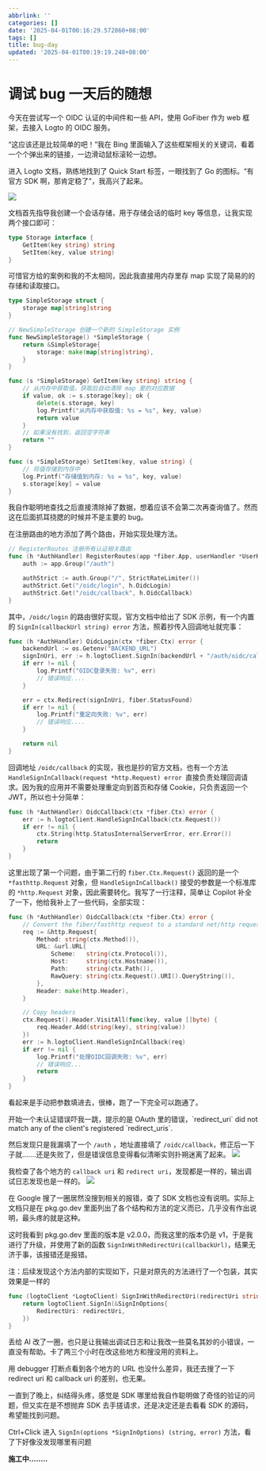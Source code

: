 ```yaml
---
abbrlink: ''
categories: []
date: '2025-04-01T00:16:29.572860+08:00'
tags: []
title: bug-day
updated: '2025-04-01T00:19:19.248+08:00'
---
```

# 调试 bug 一天后的随想

今天在尝试写一个 OIDC 认证的中间件和一些 API，使用 GoFiber 作为 web 框架，去接入 Logto 的 OIDC 服务。

“这应该还是比较简单的吧！”我在 Bing 里面输入了这些框架相关的关键词，看着一个个弹出来的链接，一边滑动鼠标滚轮一边想。

进入 Logto 文档，熟练地找到了 Quick Start 标签，一眼找到了 Go 的图标。“有官方 SDK 啊，那肯定稳了”，我高兴了起来。

![](https://pics.r1kka.one/file/1743438390415_%E5%9B%BE%E7%89%87.png)

文档首先指导我创建一个会话存储，用于存储会话的临时 key 等信息，让我实现两个接口即可：

```go
type Storage interface {
	GetItem(key string) string
	SetItem(key, value string)
}
```

可惜官方给的案例和我的不太相同，因此我直接用内存里存 map 实现了简易的的存储和读取接口。

```go
type SimpleStorage struct {
	storage map[string]string
}

// NewSimpleStorage 创建一个新的 SimpleStorage 实例
func NewSimpleStorage() *SimpleStorage {
	return &SimpleStorage{
		storage: make(map[string]string),
	}
}

func (s *SimpleStorage) GetItem(key string) string {
	// 从内存中获取值，获取后自动清除 map 里的对应数据
	if value, ok := s.storage[key]; ok {
		delete(s.storage, key)
		log.Printf("从内存中获取值: %s = %s", key, value)
		return value
	}
	// 如果没有找到，返回空字符串
	return ""
}

func (s *SimpleStorage) SetItem(key, value string) {
	// 将值存储到内存中
	log.Printf("存储值到内存: %s = %s", key, value)
	s.storage[key] = value
}
```

我自作聪明地查找之后直接清除掉了数据，想着应该不会第二次再查询值了。然而这在后面抓耳挠腮的时候并不是主要的 bug。

在注册路由的地方添加了两个路由，开始实现处理方法。

```go
// RegisterRoutes 注册所有认证相关路由
func (h *AuthHandler) RegisterRoutes(app *fiber.App, userHandler *UserHandler) {
	auth := app.Group("/auth")

	authStrict := auth.Group("/", StrictRateLimiter())
	authStrict.Get("/oidc/login", h.OidcLogin)
	authStrict.Get("/oidc/callback", h.OidcCallback)
}
```

其中，`/oidc/login` 的路由很好实现，官方文档中给出了 SDK 示例，有一个内置的 `SignIn(callbackUrl string) error` 方法，照着抄传入回调地址就完事：

```go
func (h *AuthHandler) OidcLogin(ctx *fiber.Ctx) error {
	backendUrl := os.Getenv("BACKEND_URL")
	signInUri, err := h.logtoClient.SignIn(backendUrl + "/auth/oidc/callback")
	if err != nil {
		log.Printf("OIDC登录失败: %v", err)
		// 错误响应....
	}

	err = ctx.Redirect(signInUri, fiber.StatusFound)
	if err != nil {
		log.Printf("重定向失败: %v", err)
		// 错误响应....
	}

	return nil
}
```

回调地址 `/oidc/callback` 的实现，我也是抄的官方文档，也有一个方法 `HandleSignInCallback(request *http.Request) error `直接负责处理回调请求。因为我的应用并不需要处理重定向到首页和存储 Cookie，只负责返回一个 JWT，所以也十分简单：

```go
func (h *AuthHandler) OidcCallback(ctx *fiber.Ctx) error {
	err := h.logtoClient.HandleSignInCallback(ctx.Request())
	if err != nil {
		ctx.String(http.StatusInternalServerError, err.Error())
		return
	}
}
```

这里出现了第一个问题，由于第二行的 `fiber.Ctx.Request()` 返回的是一个 `*fasthttp.Request` 对象，但 `HandleSignInCallback()` 接受的参数是一个标准库的 `*http.Request` 对象，因此需要转化。我写了一行注释，简单让 Copilot 补全了一下，他给我补上了一些代码，全部实现：

```go
func (h *AuthHandler) OidcCallback(ctx *fiber.Ctx) error {
    // Convert the fiber/fasthttp request to a standard net/http request
    req := &http.Request{
        Method: string(ctx.Method()),
        URL: &url.URL{
            Scheme:   string(ctx.Protocol()),
            Host:     string(ctx.Hostname()),
            Path:     string(ctx.Path()),
            RawQuery: string(ctx.Request().URI().QueryString()),
        },
        Header: make(http.Header),
    }

    // Copy headers
    ctx.Request().Header.VisitAll(func(key, value []byte) {
        req.Header.Add(string(key), string(value))
    })
    err := h.logtoClient.HandleSignInCallback(req)
    if err != nil {
        log.Printf("处理OIDC回调失败: %v", err)
        // 错误响应...
        return
    }
}
```

看起来是手动把参数填进去，很棒，跑了一下完全可以跑通了。

开始一个未认证错误吓我一跳，提示的是 OAuth 里的错误，\`redirect_uri\` did not match any of the client's registered \`redirect_uris\`.

然后发现只是我漏填了一个 `/auth` ，地址直接填了 `/oidc/callback`，修正后一下子就.......还是失败了，但是错误信息变得看似清晰实则扑朔迷离了起来。
![](https://pics.r1kka.one/file/1743474249583_img_v3_02kt_1f6da1d6-6e23-4de4-81fc-1d1e15ec85cg.jpg)

我检查了各个地方的 `callback uri` 和 `redirect uri`，发现都是一样的，输出调试日志发现也是一样的。
![](https://pics.r1kka.one/file/1743474815050_%E5%9B%BE%E7%89%87.png)

在 Google 搜了一圈居然没搜到相关的报错，查了 SDK 文档也没有说明。实际上文档只是在 pkg.go.dev 里面列出了各个结构和方法的定义而已，几乎没有作出说明，最头疼的就是这种。

这时我看到 pkg.go.dev 里面的版本是 v2.0.0，而我这里的版本仍是 v1，于是我进行了升级，并使用了新的函数 `SignInWithRedirectUri(callbackUrl)`，结果无济于事，该报错还是报错。

注：后续发现这个方法内部的实现如下，只是对原先的方法进行了一个包装，其实效果是一样的

```go
func (logtoClient *LogtoClient) SignInWithRedirectUri(redirectUri string) (string, error) {
	return logtoClient.SignIn(&SignInOptions{
		RedirectUri: redirectUri,
	})
}
```

丢给 AI 改了一圈，也只是让我输出调试日志和让我改一些莫名其妙的小错误，一直没有帮助。卡了两三个小时在改这些地方和搜没用的资料上。

用 debugger 打断点看到各个地方的 URL 也没什么差异，我还去搜了一下 redirect uri 和 callback uri 的差别，也无果。

一直到了晚上，纠结得头疼，感觉是 SDK 哪里给我自作聪明做了奇怪的验证的问题，但又实在是不想抛弃 SDK 去手搓请求，还是决定还是去看看 SDK 的源码，希望能找到问题。

Ctrl+Click 进入 `SignIn(options *SignInOptions) (string, error)` 方法，看了下好像没发现哪里有问题


**施工中........**
